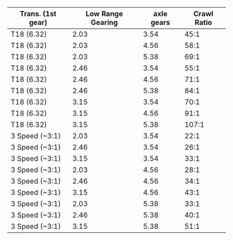 ---
---
Trans. (1st gear)| Low Range Gearing| axle gears| Crawl Ratio  
---|---|---|---  
T18 (6.32)| 2.03| 3.54| 45:1  
T18 (6.32)| 2.03| 4.56| 58:1  
T18 (6.32)| 2.03| 5.38| 69:1  
T18 (6.32)| 2.46| 3.54| 55:1  
T18 (6.32)| 2.46| 4.56| 71:1  
T18 (6.32)| 2.46| 5.38| 84:1  
T18 (6.32)| 3.15| 3.54| 70:1  
T18 (6.32)| 3.15| 4.56| 91:1  
T18 (6.32)| 3.15| 5.38| 107:1  
3 Speed (~3:1)| 2.03| 3.54| 22:1  
3 Speed (~3:1)| 2.46| 3.54| 26:1  
3 Speed (~3:1)| 3.15| 3.54| 33:1  
3 Speed (~3:1)| 2.03| 4.56| 28:1  
3 Speed (~3:1)| 2.46| 4.56| 34:1  
3 Speed (~3:1)| 3.15| 4.56| 43:1  
3 Speed (~3:1)| 2.03| 5.38| 33:1  
3 Speed (~3:1)| 2.46| 5.38| 40:1  
3 Speed (~3:1)| 3.15| 5.38| 51:1